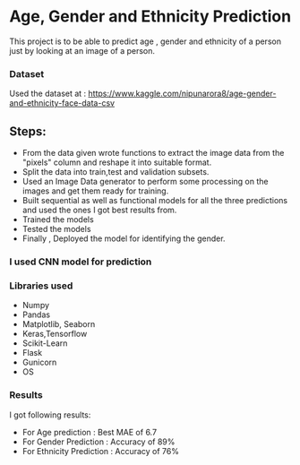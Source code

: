 # Age, Gender and Ethnicity Prediction
This project is to be able to predict age , gender and ethnicity of a person just by looking at an image of a person.

### Dataset 
Used the dataset at : https://www.kaggle.com/nipunarora8/age-gender-and-ethnicity-face-data-csv

## Steps:
- From the data given wrote functions to extract the image data from the "pixels" column and reshape it into suitable format.
- Split the data into train,test and validation subsets.
- Used an Image Data generator to perform some processing on the images and get them ready for training.
- Built sequential as well as functional models for all the three predictions and used the ones I got best results from.
- Trained the models
- Tested the models
- Finally , Deployed the model for identifying the gender.

### I used CNN model for prediction

### Libraries used
- Numpy
- Pandas
- Matplotlib, Seaborn
- Keras,Tensorflow
- Scikit-Learn
- Flask
- Gunicorn
- OS

### Results
I got following results:
- For Age prediction : Best MAE of 6.7
- For Gender Prediction : Accuracy of 89%
- For Ethnicity Prediction : Accuracy of 76%
